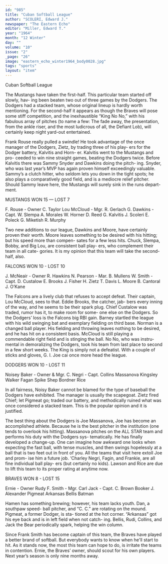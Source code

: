 ```yaml
---
id: "985"
title: "Cuban Softball League"
author: "SCOLERI, Edward J."
newspaper: "The Eastern Echo"
editor: "Miller, Edward T."
year: "1964"
month: "12 Winter"
day: ""
volume: "10"
issue: "2"
_page: "26"
image: "eastern_echo_winter1964_body0028.jpg"
tags: "sports"
layout: "item"
---
```

Cuban Softball League

The Mustangs have taken the first-half. 
This particular team started off slowly, hav-
ing been beaten two out of three games by
the Dodgers. The Dodgers had a stacked
team, whose original lineup is hardly worth
mentioning. For the second-half it appears
as though the Braves will pose some stiff
competition, and the inexhaustible “King No
No,” with his fabulous array of pitches (to
name a few: The fade away, the presentation,
from the ankle riser, and the most ludicrous
of all, the Defiant Lob), will certainly keep
night yard-out entertained.

Frank Rouse really pulled a swindle! He
took advantage of the once manager of the
Dodgers, Zietz, by trading three of his play-
ers for the Dodger battery, Kalvitis and Horn-
er. Kalvitis went to the Mustangs and pro-
ceeded to win nine straight games, beating
the Dodgers twice. Before Kalvitis there was
Sammy Snyder and Dawkins doing the pitch-
ing. Snyder, who was last year’s MVP has
again proven himself exceedingly valuable.
Sammy’s a clutch hitter, who seldom lets
you down in the tight spots; he also plays a
comparatively good field, and is a mediocre
relief pitcher. Should Sammy leave here, the
Mustangs will surely sink in the runs depart-
ment.

MUSTANGS WON 15 — LOST 7

F. Rouse - Owner       C. Taylor
Lou McCloud - Mgr.     R. Gerlach
G. Dawkins - Capt.     W. Slempa
A. Morales             W. Horner
D. Reed                G. Kalvitis
J. Scoleri             E. Poleck
G. Miketish            R. Murphy

Two new additions to our league, Dawkins
and Moore, have certainly proven their worth.
Moore leaves something to be desired with
his hitting; but his speed more than compen-
sates for a few less hits. Chuck, Slempa,
Bobby, and Big Lou, are consistent ball play-
ers, who complement their team in all cate-
gories. It is my opinion that this team will
take the second-half, also.

FALCONS WON 10 - LOST 10

J. McNeair - Owner     R. Hawkins
N. Pearson - Mar.      B. Mullens
W. Smith - Capt.       D. Custalow
E. Brooks              J. Fisher
H. Zietz               T. Davis
L. Moore               B. Cantoral
J. O’Kane

The Falcons are a lively club that refuses
to accept defeat. Their captain, Lou McCloud,
sees to that. Eddie Brooks, the catcher, jab-
bers every inning of the way, and he seems
to be their spark plug. Chief Custalow was
traded, rumor has it, to make room for some-
one else on the Dodgers. So the Dodgers’
loss is the Falcons big RBI gain. Barney
startled the league with his wild swinging
bat and exemplary fielding on third base.
Norman is a changed ball player. His fielding
and throwing leaves nothing to be desired,
and he has hit on a consistent basis. McCloud
is still playing a commendable right field and
is stinging the ball. No No, who was instru-
mental in demoralizing the Dodgers, took his
team from last place to second in a few short
weeks. The King is simply not a defeatist.
With a couple of sticks and gloves, G. I. Joe
cai once more head the league.

DODGERS WON 10 - LOST 11

Noisey Baker - Owner & Mgr.
C. Negri - Capt.     Collins
Massanova            Kingsley
Walker               Fagan
Spike                Shep
Bordner              Rice

In all fairness, Noisy Baker cannot be
blamed for the type of baseball the Dodgers
have exhibited. The manager is usually the
scapegoat. Zietz fired Chief; let Pigmeat go;
traded our battery, and methodically ruined
what was once considered a stacked team.
This is the popular opinion and it is justified.

The best thing about the Dodgers is Joe
Massanova, Joe has become an accomplished
athlete. Because he is the best pitcher in the
institution (one tends to overlook his hitting).
Massanova pitches on the ALL STAR team
and performs his duty with the Dodgers sys-
tematically. He has finally developed a
change-up. One can imagine how awkward
one looks when expecting the fast ball, with
tense muscles, and then swings hopelessly at a
ball that is two feet out in front of you. All
the teams that visit here extoll Joe and prom-
ise him a future job. ‘Charley Negri, Fagin,
and Frankie, are all fine individual ball play-
ers (but certainly no kids). Lawson and Rice
are due to lift this team to its proper rating
at anytime now.

BRAVES WON 8 - LOST 15

Ernie - Owner     Rudy
F. Smith - Mgr.   Carl
Jack - Capt.      C. Brown
Booker            J. Alexander
Pigmeat           Arkansas
Bellis            Batman

Hamen has something brewing; however,
his team lacks youth. Dan, a southpaw speed-
ball pitcher, and “C. C.” are rotating on the
mound. Pigmeat, a former Dodger, is sta-
tioned at the hot corner. “Arkansas” got his
eye back and is in left field when not catch-
ing. Bellis, Rudi, Collins, and Jack the Bear
periodically spark, helping the win column.

Since Frank Smith has become captain of
this team, the Braves have played a better
brand of softball. But everybody wants to
know when he'll start to hit. As it stands now,
the most this team can hope to do, is irritate
the teams in contention. Ernie, the Braves’
owner, should scout for his own players. Next
year’s season is only nine months away.
